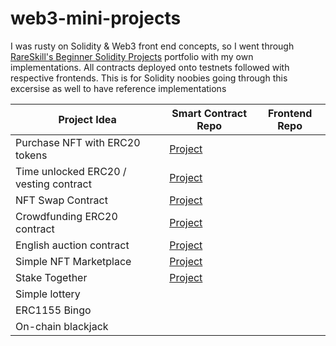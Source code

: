 # web3-mini-projects
I was rusty on Solidity & Web3 front end concepts, so I went through [RareSkill's Beginner Solidity Projects](https://www.rareskills.io/post/beginner-solidity-projects) portfolio with my own implementations. All contracts deployed onto testnets followed with respective frontends. This is for Solidity noobies going through this excersise as well to have reference implementations

| Project Idea                                   | Smart Contract Repo | Frontend Repo |
|------------------------------------------------|---------------------|---------------|
| Purchase NFT with ERC20 tokens                 |    [Project](https://github.com/atj3097/erc721-practice)                 |               |
| Time unlocked ERC20 / vesting contract         | [Project](https://github.com/atj3097/erc20-vesting)                    |               |
| NFT Swap Contract                              |   [Project](https://github.com/atj3097/erc-721-swap)                  |               |
| Crowdfunding ERC20 contract                    |  [Project](https://github.com/atj3097/crowdfunding)                   |               |
| English auction contract                       |  [Project](https://github.com/atj3097/english-auction)                   |               |
| Simple NFT Marketplace                         |    [Project](https://github.com/atj3097/simple-nft-marketplace)                 |               |
| Stake Together                                 |   [Project](https://github.com/atj3097/staking-contract)                  |               |
| Simple lottery                                 |                     |               |
| ERC1155 Bingo                                  |                     |               |
| On-chain blackjack                             |                     |               |
